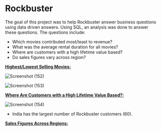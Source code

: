 # Rockbuster

The goal of this project was to help Rockbuster answer business questions using data driven answers. Using SQL, an analysis was done to answer these questions. The questions include:

- Which movies contributed most/least to revenue?
- What was the average rental duration for all movies?
- Where are customers with a high lifetime value based?
- Do sales figures vary across region?

**<ins>Highest/Lowest Selling Movies:<ins/>**
  
![Screenshot (152)](https://user-images.githubusercontent.com/93872864/142733396-193c45db-d83a-4804-8c61-6422a2df0da4.png)

  
![Screenshot (153)](https://user-images.githubusercontent.com/93872864/142733407-ec9d2b53-7bbc-4cb8-a6e5-5d67d5202148.png)
  
  
**<ins>Where Are Customers with a High Lifetime Value Based?:<ins/>**
  
 ![Screenshot (154)](https://user-images.githubusercontent.com/93872864/142733550-fa495a32-c10f-4271-ad40-7d06922a17f7.png)

 - India has the largest number of Rockbuster customers (60).
  
  
  **<ins>Sales Figures Across Regions:<ins/>**
  
  

  
  

